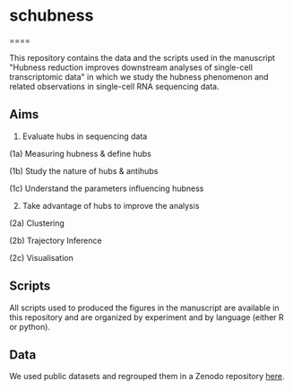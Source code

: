 schubness
====
====

This repository contains the data and the scripts used in the manuscript "Hubness reduction improves downstream analyses of single-cell transcriptomic data" in which we study the hubness phenomenon and related observations in single-cell RNA sequencing data.


Aims
-----------
1. Evaluate hubs in sequencing data

(1a) Measuring hubness & define hubs

(1b) Study the nature of hubs & antihubs

(1c) Understand the parameters influencing hubness

2. Take advantage of hubs to improve the analysis

(2a) Clustering

(2b) Trajectory Inference

(2c) Visualisation


Scripts
-----------
All scripts used to produced the figures in the manuscript are available in this repository and are organized by experiment and by language (either R or python).


 Data
-----------
We used public datasets and regrouped them in a Zenodo repository [here](https://zenodo.org/deposit?page=1&size=20).


